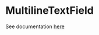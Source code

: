 # MultilineTextField

See documentation <a href="http://alexfine.github.io/packageDocumentation/index.html"> here </a>
